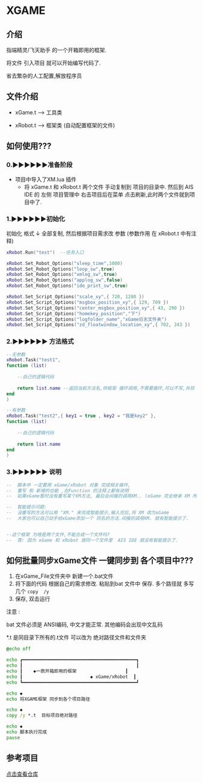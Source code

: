 # XGAME

## 介绍

指端精灵/飞天助手 的一个开箱即用的框架.

将文件 引入项目 就可以开始编写代码了.

省去繁杂的人工配置,解放程序员

## 文件介绍

- xGame.t	--> 工具类

- xRobot.t 	--> 框架类 (自动配置框架的文件)

## 如何使用???

###  0.▶▶▶▶▶▶准备阶段

 - 项目中导入了XM.lua 插件
	- 将 xGame.t 和 xRobot.t 两个文件 手动复制到 项目的目录中.
	然后到 AIS IDE 的 左侧 项目管理中 右击项目后在菜单 点击刷新,此时两个文件就到项目中了.



### 1.▶▶▶▶▶▶初始化

初始化 格式 ↓  全部复制, 然后根据项目需求改 参数   (参数作用 在 xRobot.t 中有注释)

```lua
xRobot.Run("test")	--任务入口

xRobot.Set_Robot_Options("sleep_time",1000)
xRobot.Set_Robot_Options("loop_sw",true)
xRobot.Set_Robot_Options("xmlog_sw",true)
xRobot.Set_Robot_Options("applog_sw",false)
xRobot.Set_Robot_Options("ide_print_sw",true)

xRobot.Set_Script_Options("scale_xy",{ 720, 1280 })
xRobot.Set_Script_Options("msgbox_position_xy",{ 129, 709 })
xRobot.Set_Script_Options("center_msgbox_position_xy",{ 43, 290 })
xRobot.Set_Script_Options("homekey_position","下")
xRobot.Set_Script_Options("logfolder_name","xGame日志文件夹")
xRobot.Set_Script_Options("zd_floatwindow_location_xy",{ 702, 243 })
```



### 2.▶▶▶▶▶▶ 方法格式

```lua
--无参数
xRobot.Task("test1",
function (list)  
        
    --自己的逻辑代码
        
    return list.name --返回当前方法名,供框架 循环调用,不需要循环,可以不写,并将 "初始化"中的 loop_sw 改为 false
end
)
```

```lua
--有参数
xRobot.Task("test2",{ key1 = true , key2 = "我是key2" },
function (list)
    
    --自己的逻辑代码
        
    return list.name
end
)
```



### 3.▶▶▶▶▶▶ 说明

```lua
--	脚本中 一定要用 xGame/xRobot 对象 完成相关操作,
--	重写 和 新增的功能 ,在Function 的注释上都有说明
--	如果xGame暂时没有重写某个XM方法, 最后会间接的调用XM.. (xGame 完全继承 XM 所有子类.)

--	智能提示问题: 
--	没重写的方法可以用 "XM." 来完成智能提示,输入完后,将 XM 改为xGame
--	大家也可以自己动手给xGame添加一个 同名的方法.间接的调用XM. 就有智能提示了. 


--这个框架 为啥是两个文件,不能合成一个文件吗?
--	答: 因为 xGame 和 xRobot 放同一个文件里  AIS IDE 就没有智能提示了.

```





## 如何批量同步xGame文件 一键同步到 各个项目中???

1. 在xGame_File文件夹中  新建一个.bat文件
2. 将下面的代码 根据自己的需求修改. 粘贴到bat 文件中 保存.  多个路径就 多写几个 `copy  /y`
3. 保存, 双击运行

注意 :

bat 文件必须是 ANSI编码, 中文才能正常. 其他编码会出现中文乱码

*.t 是同目录下所有的.t文件  可以改为 绝对路径文件和文件夹

```bat
@echo off

echo ┏━━━━━━━━━━━━━━━━━━━━━━━━━━━━━━━━━━━━━━━━━━┓
echo ┃                                          ┃
echo ┃    ◆一款开箱即用的框架                  ┃
echo ┃                         ◆ xGame/xRobot  ┃
echo ┗━━━━━━━━━━━━━━━━━━━━━━━━━━━━━━━━━━━━━━━━━━┛

echo ◆
echo 将XGAME框架 同步到各个项目路径

echo ◆
copy /y *.t  目标项目绝对路径

echo ◆
echo 脚本执行完成
pause

```



## 参考项目

[点击查看仓库](https://github.com/xxxxue/sdxl2_fuzu)

